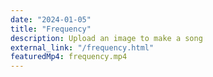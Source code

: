 ```yaml
---
date: "2024-01-05"
title: "Frequency"
description: Upload an image to make a song
external_link: "/frequency.html"
featuredMp4: frequency.mp4
---
```


